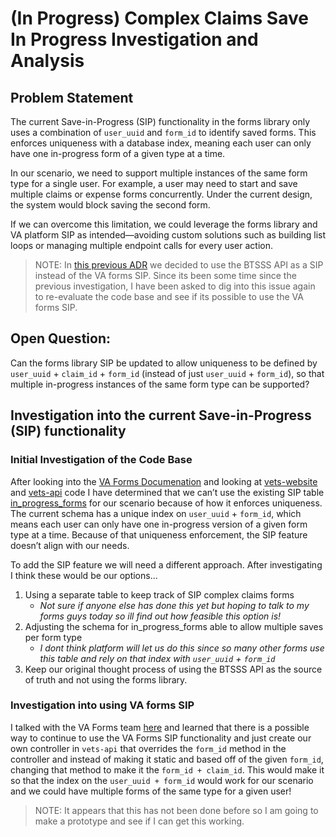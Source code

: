 # (In Progress) Complex Claims Save In Progress Investigation and Analysis

## Problem Statement
The current Save-in-Progress (SIP) functionality in the forms library only uses a combination of `user_uuid` and `form_id` to identify saved forms. This enforces uniqueness with a database index, meaning each user can only have one in-progress form of a given type at a time.

In our scenario, we need to support multiple instances of the same form type for a single user. For example, a user may need to start and save multiple claims or expense forms concurrently. Under the current design, the system would block saving the second form.

If we can overcome this limitation, we could leverage the forms library and VA platform SIP as intended—avoiding custom solutions such as building list loops or managing multiple endpoint calls for every user action.

> NOTE: In [this previous ADR](https://github.com/department-of-veterans-affairs/va.gov-team/blob/master/products/health-care/beneficiary-travel/adrs/adr6_standalone_form_components_sync_save_as_you_go.md) we decided to use the BTSSS API as a SIP instead of the VA forms SIP. Since its been some time since the previous investigation, I have been asked to dig into this issue again to re-evaluate the code base and see if its possible to use the VA forms SIP.

## Open Question:
Can the forms library SIP be updated to allow uniqueness to be defined by `user_uuid` + `claim_id` + `form_id` (instead of just `user_uuid` + `form_id`), so that multiple in-progress instances of the same form type can be supported?

## Investigation into the current Save-in-Progress (SIP) functionality

### Initial Investigation of the Code Base
After looking into the [VA Forms Documenation](https://depo-platform-documentation.scrollhelp.site/developer-docs/va-forms-library-overview) and looking at [vets-website](https://github.com/department-of-veterans-affairs/vets-website) and [vets-api](https://github.com/department-of-veterans-affairs/vets-api) code I have determined that we can’t use the existing SIP table [in_progress_forms](https://github.com/department-of-veterans-affairs/vets-api/blob/2112eca0fb0afeceabea33aa53b5ba5b0a022afd/db/schema.rb#L1207C17-L1207C34) for our scenario because of how it enforces uniqueness. The current schema has a unique index on `user_uuid` + `form_id`, which means each user can only have one in-progress version of a given form type at a time. Because of that uniqueness enforcement, the SIP feature doesn’t align with our needs. 

To add the SIP feature we will need a different approach. After investigating I think these would be our options...

1. Using a separate table to keep track of SIP complex claims forms
     - *Not sure if anyone else has done this yet but hoping to talk to my forms guys today so ill find out how feasible this option is!*
2. Adjusting the schema for in_progress_forms able to allow multiple saves per form type
     - *I dont think platform will let us do this since so many other forms use this table and rely on that index with `user_uuid` + `form_id`*
3. Keep our original thought process of using the BTSSS API as the source of truth and not using the forms library.

### Investigation into using VA forms SIP 
I talked with the VA Forms team [here](https://dsva.slack.com/archives/C044AGZFG2W/p1758907377218389) and learned that there is a possible way to continue to use the VA Forms SIP functionality and just create our own controller in `vets-api` that overrides the `form_id` method in the controller and instead of making it static and based off of the given `form_id`, changing that method to make it the `form_id + claim_id`. This would make it so that the index on the `user_uuid + form_id` would work for our scenario and we could have multiple forms of the same type for a given user! 
> NOTE: It appears that this has not been done before so I am going to make a prototype and see if I can get this working.
